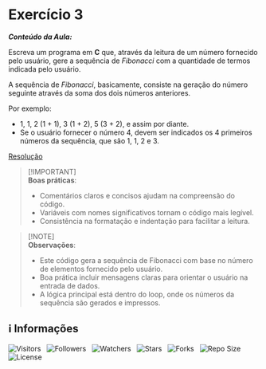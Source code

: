 <!-- Título -->
# Exercício 3

***Conteúdo da Aula:***

Escreva um programa em **C** que, através da leitura de um número fornecido pelo usuário, gere a sequência de *Fibonacci* com a quantidade de termos indicada pelo usuário.

A sequência de *Fibonacci*, basicamente, consiste na geração do número seguinte através da soma dos dois números anteriores.

Por exemplo:

* 1, 1, 2 (1 + 1), 3 (1 + 2), 5 (3 + 2), e assim por diante.
* Se o usuário fornecer o número 4, devem ser indicados os 4 primeiros números da sequência, que são 1, 1, 2 e 3.

[Resolução](main.c)

> [!IMPORTANT]\
> **Boas práticas**:
>
> * Comentários claros e concisos ajudam na compreensão do código.
> * Variáveis com nomes significativos tornam o código mais legível.
> * Consistência na formatação e indentação para facilitar a leitura.

> [!NOTE]\
> **Observações**:
>
> * Este código gera a sequência de Fibonacci com base no número de elementos fornecido pelo usuário.
> * Boa prática incluir mensagens claras para orientar o usuário na entrada de dados.
> * A lógica principal está dentro do loop, onde os números da sequência são gerados e impressos.

<!-- Informações -->
## &#8505; Informações

![Visitors](https://api.visitorbadge.io/api/visitors?path=Devsgeeknerd%2Fcla-exe-3-hor-pra-3-log-par-pro-com-bas&label=Visitantes&labelColor=%23700070&labelStyle=none&countColor=%23000fff&style=plastic&color=%23ffffff "Total de Visitantes")
&nbsp;
![Followers](https://img.shields.io/github/followers/Devsgeeknerd?style=p&label=Seguidores&labelColor=800080&color=000fff "Total de Seguidores")
&nbsp;
![Watchers](https://img.shields.io/github/watchers/Devsgeeknerd/cla-exe-3-hor-pra-3-log-par-pro-com-bas?style=p&label=Observadores&labelColor=800080&color=000fff "Total de Observadores")
&nbsp;
![Stars](https://img.shields.io/github/stars/Devsgeeknerd/cla-exe-3-hor-pra-3-log-par-pro-com-bas?style=p&label=Estrelas&labelColor=800080&color=000fff "Total de Estrelas")
&nbsp;
![Forks](https://img.shields.io/github/forks/Devsgeeknerd/cla-exe-3-hor-pra-3-log-par-pro-com-bas?style=p&label=Bifurcações&labelColor=800080&color=000fff "Total de Bifurcações")
&nbsp;
![Repo Size](https://img.shields.io/github/repo-size/Devsgeeknerd/cla-exe-3-hor-pra-3-log-par-pro-com-bas?style=p&label=Tamanho&labelColor=800080&color=000fff "Tamanho do Repositório")
&nbsp;
![License](https://img.shields.io/github/license/Devsgeeknerd/cla-exe-3-hor-pra-3-log-par-pro-com-bas?style=p&label=Licença&labelColor=800080&color=000fff "Licença do Repositório")
